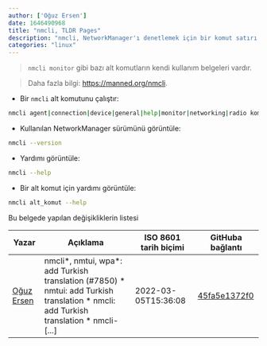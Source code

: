 ```yaml
---
author: ['Oğuz Ersen']
date: 1646490968
title: "nmcli, TLDR Pages"
description: "nmcli, NetworkManager'ı denetlemek için bir komut satırı aracı."
categories: "linux"
---
```

> `nmcli monitor` gibi bazı alt komutların kendi kullanım belgeleri vardır.

> Daha fazla bilgi: <https://manned.org/nmcli>.

- Bir `nmcli` alt komutunu çalıştır:

```bash
nmcli agent|connection|device|general|help|monitor|networking|radio komut_seçenekleri
```

- Kullanılan NetworkManager sürümünü görüntüle:

```bash
nmcli --version
```

- Yardımı görüntüle:

```bash
nmcli --help
```

- Bir alt komut için yardımı görüntüle:

```bash
nmcli alt_komut --help
```
Bu belgede yapılan değişikliklerin listesi


Yazar | Açıklama | ISO 8601 tarih biçimi | GitHuba bağlantı
------|-----|-----|-----
[Oğuz Ersen](mailto:oguzersen@protonmail.com) | nmcli*, nmtui, wpa*: add Turkish translation (#7850) * nmtui: add Turkish translation * nmcli: add Turkish translation * nmcli- [...] | 2022-03-05T15:36:08 | [45fa5e1372f0](https://github.com/tldr-pages/tldr/commit/45fa5e1372f0b34f97f4f57acd8ceb582cae961d)

